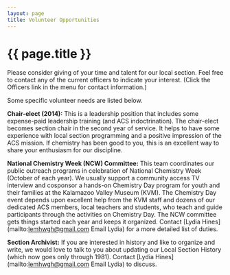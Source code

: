 ```yaml
---
layout: page
title: Volunteer Opportunities
---
```


{{ page.title }}
===
Please consider giving of your time and talent for our local section. Feel free to contact any of the current officers to indicate your interest. (Click the Officers link in the menu for contact information.)

Some specific volunteer needs are listed below.

**Chair-elect (2014):** This is a leadership position that includes some
expense-paid leadership training (and ACS indoctrination). The
chair-elect becomes section chair in the second year of service. It
helps to have some experience with local section programming and a
positive impression of the ACS mission. If chemistry has been good to
you, this is an excellent way to share your enthusiasm for our
discipline.

**National Chemistry Week (NCW) Committee:** This team coordinates our
public outreach programs in celebration of National Chemistry Week
(October of each year). We usually support a community access TV
interview and cosponsor a hands-on Chemistry Day program for youth and
their families at the Kalamazoo Valley Museum (KVM). The Chemistry Day
event depends upon excellent help from the KVM staff and dozens of our
dedicated ACS members, local teachers and students, who teach and
guide participants through the activities on Chemistry Day. The NCW
committee gets things started each year and keeps it
organized. Contact [Lydia Hines](mailto:lemhwgh@gmail.com Email Lydia)
for a more detailed list of duties.

**Section Archivist:** If you are interested in history and like to
organize and write, we would love to talk to you about updating our
Local Section History (which now goes only through 1981). Contact
[Lydia Hines](mailto:lemhwgh@gmail.com Email Lydia) to discuss.
